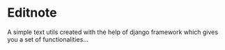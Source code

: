 # Editnote
A simple text utils created with the help of django framework which gives you a set of functionalities...
